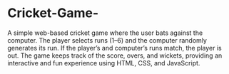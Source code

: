 # Cricket-Game-
A simple web-based cricket game where the user bats against the computer. The player selects runs (1–6) and the computer randomly generates its run. If the player’s and computer’s runs match, the player is out. The game keeps track of the score, overs, and wickets, providing an interactive and fun experience using HTML, CSS, and JavaScript.
